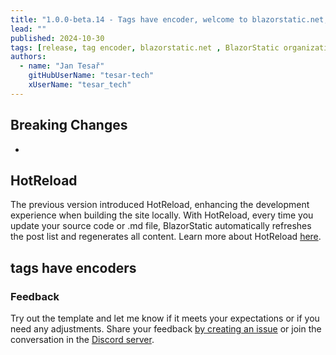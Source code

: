 ```yaml
---
title: "1.0.0-beta.14 - Tags have encoder, welcome to blazorstatic.net, new BlazorStatic organization, templates are fixed for green button"
lead: ""
published: 2024-10-30
tags: [release, tag encoder, blazorstatic.net , BlazorStatic organization, dotnet new template]
authors:
  - name: "Jan Tesař"
    gitHubUserName: "tesar-tech"
    xUserName: "tesar_tech"
---
```


## Breaking Changes

-

## HotReload

The previous version introduced HotReload, enhancing the development experience when building the site locally. With
HotReload, every time you update your source code or .md file, BlazorStatic automatically refreshes the post list and
regenerates all content. Learn more about HotReload [here](docs/hotreload).

## tags have encoders


### Feedback

Try out the template and let me know if it meets your expectations or if you need any adjustments.
Share your feedback [by creating an issue](https://github.com/tesar-tech/BlazorStatic/issues/new) or join the
conversation in the [Discord server](https://discord.gg/DsAXsMuEbx).
